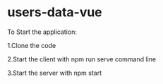 # users-data-vue

To Start the application:

1.Clone the code

2.Start the client with npm run serve command line

3.Start the server with npm start
